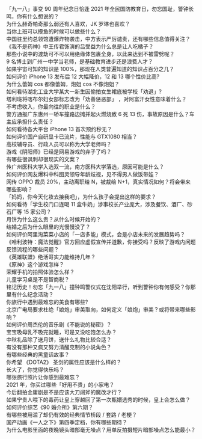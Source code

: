 「九一八」事变 90 周年纪念日恰逢 2021 年全民国防教育日，勿忘国耻，警钟长鸣，你有什么想说的？  
为什么赫奇帕奇那么弱还有人喜欢，JK 罗琳也喜欢？  
当你上班可以摸鱼的时候可以做些什么？  
中国驻里约总领馆遭爆炸物袭击，中方表示严厉谴责，还有哪些信息值得关注？  
《我不是药神》中王传君饰演的吕受益为什么总是让人吃橘子？  
那些小说中的渡劫可不可以用绝缘体包裹全身，以此来达到不被雷劈呢？  
9 名博士到广州一中学当老师，是基础教育进步还是浪费人才？  
如果宇宙可知的知识是 100%，那现在人类普遍知道的知识占百分之几？  
如何评价 iPhone 13 发布后 12 大幅降价，12 和 13 哪个性价比高?  
为什么蕾姆 cos 都像蕾姆，炮姐 cos 不像炮姐？  
如何看待湖北工业大学某大一新生因偷拍女生裙底被学校「劝退」?  
塔利班将喀布尔妇女部标志改为「劝善惩恶部」 ，对阿富汗女性意味着什么？  
不考虑收入，你最向往的职业是什么？  
警方通报广东惠州一轿车撞路边摊并起火燃烧致 6 死 13 伤，事故原因是什么？车主应承担什么责任？  
如何看待各大平台 iPhone 13 首次预约秒无？  
如何评价国产自研显卡已流片，性能与 GTX1080 相当？  
高校辅导员、行政人员可以称为大学老师吗？  
游戏《阴阳师》已经是网易游戏的弃子了吗？  
有哪些很讽刺却很现实的文案？  
传广州医科大学入选双一流，南方医科大学落选，原因可能是什么？  
如何评价网友爆料中科图灵领导年龄歧视，见不得男人做饭带娃？  
网传 OPPO 裁员 20%，主动离职给 N，被裁给 N+1，真实情况如何？将会带来哪些影响？  
「妈妈，你今天化妆去接我吧」，为什么孩子会提出这样的要求？  
如何看待「学生校门口连喝 11 盒牛奶」涉事校长产业庞大，涉及餐饮、酒厂、砂石厂等 15 家公司？  
月饼为什么这么贵？从什么时候开始的？  
结婚之后为什么眼里的光慢慢没了？  
如何评价阿里淘菜菜小店的「一店多能」模式，会是小店未来的发展趋势吗？  
《哈利波特：魔法觉醒》官方回应虚假宣传并道歉，你接受吗？反映了游戏内问题反馈流程的哪些问题？  
《英雄联盟》绝活哥实力能维持几年？  
《原神》这个游戏怎样？  
荣耀手机的拍照体验怎么样？  
儿童学习桌是不是智商税？  
铭记历史！勿忘「九一八」撞钟鸣警仪式在沈阳举行，听到警钟你有何感受？你那里有什么纪念活动？  
你旅行中遇到最难忘的美食有哪些?  
北京广电局要求杜绝「娘炮」审美取向，如何定义「娘炮」审美？或将带来哪些影响？  
如何评价周杰伦的音乐剧《不能说的秘密》？  
宝宝吸母乳不吸完就睡，可是又没吃饱怎么办？  
中秋礼品除了送月饼，送什么礼物比较合适？  
有没有那种又疯又努力清醒克制的小说角色？  
有哪些经典的黑童话故事？  
你希望 《DOTA2》 圣剑的属性应该是什么样的？  
长大了，你觉得快乐吗？  
哪张旅行照片让你感到最难忘？  
2021 年，你买过哪些「好用不贵」的小家电？  
今后翻拍金庸剧是不是应该大刀阔斧的魔改才行？  
如果宁贵人喂下的毒药让皇上穿越回了第一次甄嬛选秀的时候，皇上会怎么做？  
如何评价综艺《90 婚介所》第六期？  
有哪些被用滥了却仍有效的经典情节桥段 / 套路 / 老梗？  
国产动画《一人之下》第四季定档，你有哪些期待？  
为什么电影里面的夜晚镜头暗部毫无噪点？用单反拍摄短片暗部噪点怎么能最小？  
